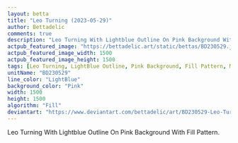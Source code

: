 ```yaml
---
layout: betta
title: "Leo Turning (2023-05-29)"
author: Bettadelic
comments: true
description: "Leo Turning With Lightblue Outline On Pink Background With Fill Pattern."
actpub_featured_image: "https://bettadelic.art/static/bettas/BD230529.jpg"
actpub_featured_image_width: 1500
actpub_featured_image_height: 1500
tags: [Leo Turning, LightBlue Outline, Pink Background, Fill Pattern, May 2023]
unitName: "BD230529"
line_color: "LightBlue"
background_color: "Pink"
width: 1500
height: 1500
algorithm: "Fill"
deviantart: "https://www.deviantart.com/bettadelic/art/BD230529-Leo-Turning-2023-05-29-964767675"
---
```


Leo Turning With Lightblue Outline On Pink Background With Fill Pattern.
